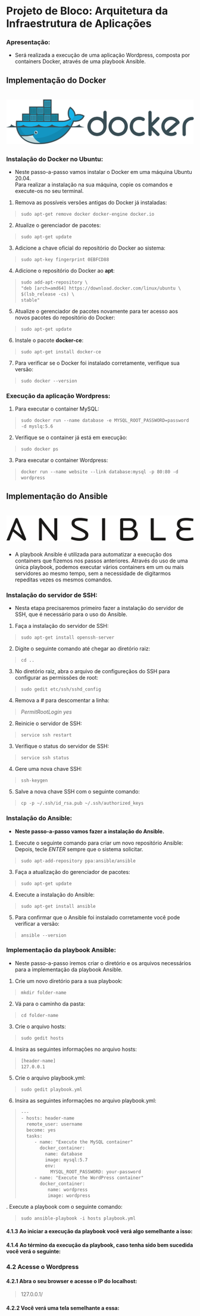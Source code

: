 # Projeto de Bloco: Arquitetura da Infraestrutura de Aplicações

### Apresentação:
- Será realizada a execução de uma aplicação Wordpress, composta por containers Docker, através de uma playbook Ansible.

## Implementação do Docker  

# ![Docker Logo](https://github.com/maa-targino/Playbook-Docker/blob/main/docker-logo.png)  
### Instalação do Docker no Ubuntu:

- Neste passo-a-passo vamos instalar o Docker em uma máquina Ubuntu 20.04.  
Para realizar a instalação na sua máquina, copie os comandos e execute-os no seu terminal.

1. Remova as possíveis versões antigas do Docker já instaladas:  
> ```
> sudo apt-get remove docker docker-engine docker.io
> ```

2. Atualize o gerenciador de pacotes:  
> ```
> sudo apt-get update  
> ```

3. Adicione a chave oficial do repositório do Docker ao sistema:  
> ```
> sudo apt-key fingerprint 0EBFCD88
> ```

4. Adicione o repositório do Docker ao **apt**:
> ```
> sudo add-apt-repository \
> "deb [arch=amd64] https://download.docker.com/linux/ubuntu \
> $(lsb_release -cs) \
> stable"
> ```

5. Atualize o gerenciador de pacotes novamente para ter acesso aos novos pacotes do repositório do Docker:
> ```
> sudo apt-get update
> ```

6. Instale o pacote **docker-ce**:
> ```
> sudo apt-get install docker-ce
> ```

7. Para verificar se o Docker foi instalado corretamente, verifique sua versão:
> ```
> sudo docker --version
> ```

### Execução da aplicação Wordpress:

1. Para executar o container MySQL:
> ````
> sudo docker run --name database -e MYSQL_ROOT_PASSWORD=password -d myslq:5.6
> ````

2. Verifique se o container já está em execução:
> ````
> sudo docker ps
> ````

3. Para executar o container Wordpress:
> ````
> docker run --name website --link database:mysql -p 80:80 -d wordpress
> ````

## Implementação do Ansible  
# ![Ansible Logo](https://github.com/maa-targino/Playbook-Docker/blob/main/ansible.png)

- A playbook Ansible é utilizada para automatizar a execução dos containers que fizemos nos passos anteriores. Através do uso de uma única playbook, podemos executar vários containers em um ou mais servidores ao mesmo tempo, sem a necessidade de digitarmos repeditas vezes os mesmos comandos.

### Instalação do servidor de SSH:

- Nesta etapa precisaremos primeiro fazer a instalação do servidor de SSH, que é necessário para o uso do Ansible.

1. Faça a instalação do servidor de SSH:
> ````
> sudo apt-get install openssh-server
> ````

2. Digite o seguinte comando até chegar ao diretório raiz:
> ````
> cd ..
> ````

3. No diretório raiz, abra o arquivo de configureçãos do SSH para configurar as permissões de root:
> ````
> sudo gedit etc/ssh/sshd_config
> ````

4. Remova a *#* para descomentar a linha:  
> *PermitRootLogin yes*

2. Reinicie o servidor de SSH:
> ````
> service ssh restart
> ````

3. Verifique o status do servidor de SSH:
> ````
> service ssh status
> ````

4. Gere uma nova chave SSH:
> ````
> ssh-keygen
> ````

5. Salve a nova chave SSH com o seguinte comando:
> ````
> cp -p ~/.ssh/id_rsa.pub ~/.ssh/authorized_keys
> ````

### Instalação do Ansible:

- **Neste passo-a-passo vamos fazer a instalação do Ansible.**

1. Execute o seguinte comando para criar um novo repositório Ansible:  
Depois, tecle *ENTER* sempre que o sistema solicitar.
> ````
> sudo apt-add-repository ppa:ansible/ansible
> ````

3. Faça a atualização do gerenciador de pacotes:
> ````
> sudo apt-get update
> ````

4. Execute a instalação do Ansible:
> ````
> sudo apt-get install ansible
> ````

5. Para confirmar que o Ansible foi instalado corretamente você pode verificar a versão:
> ````
> ansible --version
> ````

### Implementação da playbook Ansible:

- Neste passo-a-passo iremos criar o diretório e os arquivos necessários para a implementação da playbook Ansible.

1. Crie um novo diretório para a sua playbook:
> ````
> mkdir folder-name
> ````

2. Vá para o caminho da pasta:

> ````
> cd folder-name
> ````

3. Crie o arquivo hosts:
> ````
> sudo gedit hosts
> 

4. Insira as seguintes informações no arquivo hosts:
> ````
> [header-name]
> 127.0.0.1
> ````

5. Crie o arquivo playbook.yml:
> ````
> sudo gedit playbook.yml
> ````

6. Insira as seguintes informações no arquivo playbook.yml:
> ````
> ---
> - hosts: header-name
>   remote_user: username
>   become: yes
>   tasks: 
>      - name: "Execute the MySQL container"
>        docker_container:
>          name: database
>          image: mysql:5.7
>          env: 
>            MYSQL_ROOT_PASSWORD: your-password
>      - name: "Execute the WordPress container"
>        docker_container:
>           name: wordpress
>           image: wordpress
> ````

. Execute a playbook com o seguinte comando:

> ````
> sudo ansible-playbook -i hosts playbook.yml
> ````

#### 4.1.3 Ao iniciar a execução da playbook você verá algo semelhante a isso:

#### 4.1.4 Ao término da execução da playbook, caso tenha sido bem sucedida você verá o seguinte:

### 4.2 Acesse o Wordpress

#### 4.2.1 Abra o seu browser e acesse o IP do localhost:

> 127.0.0.1/

#### 4.2.2 Você verá uma tela semelhante a essa:
